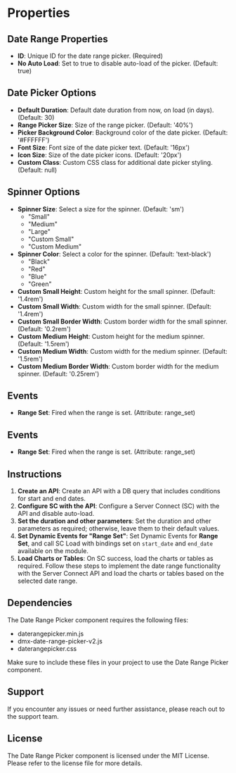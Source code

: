 # Properties

## Date Range Properties
- **ID**: Unique ID for the date range picker. (Required)
- **No Auto Load**: Set to true to disable auto-load of the picker. (Default: true)

## Date Picker Options
- **Default Duration**: Default date duration from now, on load (in days). (Default: 30)
- **Range Picker Size**: Size of the range picker. (Default: '40%')
- **Picker Background Color**: Background color of the date picker. (Default: '#FFFFFF')
- **Font Size**: Font size of the date picker text. (Default: '16px')
- **Icon Size**: Size of the date picker icons. (Default: '20px')
- **Custom Class**: Custom CSS class for additional date picker styling. (Default: null)

## Spinner Options
- **Spinner Size**: Select a size for the spinner. (Default: 'sm')
  - "Small"
  - "Medium"
  - "Large"
  - "Custom Small"
  - "Custom Medium"
- **Spinner Color**: Select a color for the spinner. (Default: 'text-black')
  - "Black"
  - "Red"
  - "Blue"
  - "Green"
- **Custom Small Height**: Custom height for the small spinner. (Default: '1.4rem')
- **Custom Small Width**: Custom width for the small spinner. (Default: '1.4rem')
- **Custom Small Border Width**: Custom border width for the small spinner. (Default: '0.2rem')
- **Custom Medium Height**: Custom height for the medium spinner. (Default: '1.5rem')
- **Custom Medium Width**: Custom width for the medium spinner. (Default: '1.5rem')
- **Custom Medium Border Width**: Custom border width for the medium spinner. (Default: '0.25rem')

## Events
- **Range Set**: Fired when the range is set. (Attribute: range_set)
## Events
- **Range Set**: Fired when the range is set. (Attribute: range_set)

## Instructions
1. **Create an API**: Create an API with a DB query that includes conditions for start and end dates.
2. **Configure SC with the API**: Configure a Server Connect (SC) with the API and disable auto-load.
3. **Set the duration and other parameters**: Set the duration and other parameters as required; otherwise, leave them to their default values.
4. **Set Dynamic Events for "Range Set"**: Set Dynamic Events for **Range Set**, and call SC Load with bindings set on `start_date` and `end_date` available on the module.
5. **Load Charts or Tables**: On SC success, load the charts or tables as required.
Follow these steps to implement the date range functionality with the Server Connect API and load the charts or tables based on the selected date range.

## Dependencies
The Date Range Picker component requires the following files:
- daterangepicker.min.js
- dmx-date-range-picker-v2.js
- daterangepicker.css

Make sure to include these files in your project to use the Date Range Picker component.

## Support
If you encounter any issues or need further assistance, please reach out to the support team.

## License
The Date Range Picker component is licensed under the MIT License. Please refer to the license file for more details.
